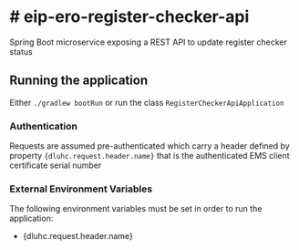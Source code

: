 # # eip-ero-register-checker-api
Spring Boot microservice exposing a REST API to update register checker status

## Running the application
Either `./gradlew bootRun` or run the class `RegisterCheckerApiApplication`

### Authentication
Requests are assumed pre-authenticated which carry a header defined by property `{dluhc.request.header.name}` that is the authenticated EMS client certificate serial number

### External Environment Variables
The following environment variables must be set in order to run the application: 
- {dluhc.request.header.name}